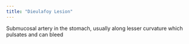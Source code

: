 ```yaml
---
title: "Dieulafoy Lesion"
---
```

Submucosal artery in the stomach, usually along lesser curvature which pulsates and can bleed

